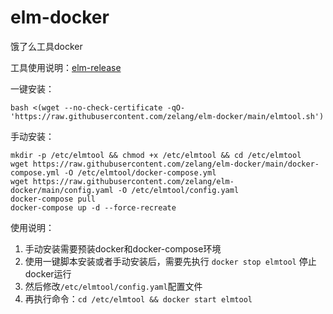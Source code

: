 # elm-docker
 饿了么工具docker
 
 工具使用说明：[elm-release](https://github.com/zelang/elm-release)
 
一键安装：
```shell
bash <(wget --no-check-certificate -qO- 'https://raw.githubusercontent.com/zelang/elm-docker/main/elmtool.sh')
```

手动安装：
```shell
mkdir -p /etc/elmtool && chmod +x /etc/elmtool && cd /etc/elmtool
wget https://raw.githubusercontent.com/zelang/elm-docker/main/docker-compose.yml -O /etc/elmtool/docker-compose.yml
wget https://raw.githubusercontent.com/zelang/elm-docker/main/config.yaml -O /etc/elmtool/config.yaml
docker-compose pull
docker-compose up -d --force-recreate
```

使用说明：

1. 手动安装需要预装docker和docker-compose环境
2. 使用一键脚本安装或者手动安装后，需要先执行 `docker stop elmtool` 停止docker运行
3. 然后修改`/etc/elmtool/config.yaml`配置文件
4. 再执行命令：`cd /etc/elmtool && docker start elmtool`
